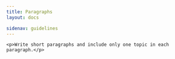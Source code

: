 ```yaml
---
title: Paragraphs
layout: docs

sidenav: guidelines
---
```








	<p>Write short paragraphs and include only one topic in each paragraph.</p>
